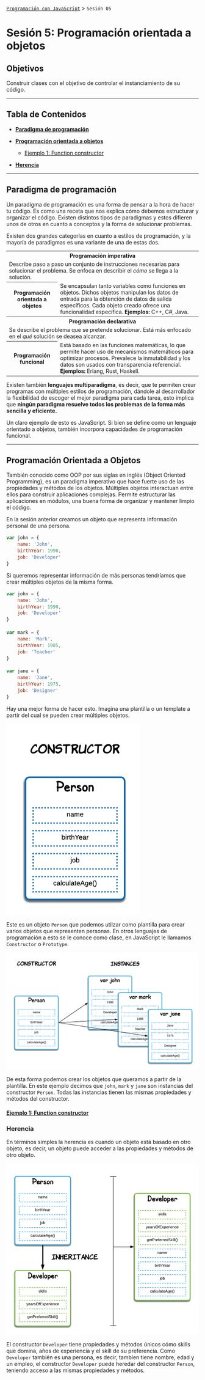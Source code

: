
[`Programación con JavaScript`](../Readme.md) > `Sesión 05`

# Sesión 5: Programación orientada a objetos

## Objetivos

Construir clases con el objetivo de controlar el instanciamiento de su código.

---

## Tabla de Contenidos

- **[Paradigma de programación](#paradigma-de-programación)**

- **[Programación orientada a objetos](#programación-orientada-a-objetos)**

	- [Ejemplo 1: Function constructor](./Ejemplo-01)

- **[Herencia](#herencia)**

---

## Paradigma de programación

Un paradigma de programación es una forma de pensar a la hora de hacer tu código.
Es como una receta que nos explica cómo debemos estructurar y organizar el código.
Existen distintos tipos de paradigmas y estos difieren unos de otros en cuanto a
conceptos y la forma de solucionar problemas.

Existen dos grandes categorías en cuanto a estilos de programación, y la mayoría de
paradigmas es una variante de una de estas dos.

<table>
  <tr>
    <th colspan="2">Programación imperativa</th>
  </tr>
  <tr>
    <td colspan="2">Describe paso a paso un conjunto de instrucciones necesarias para solucionar el problema. Se enfoca en describir el <i>cómo</i> se llega a la solución.</td>
  </tr>
  <tr>
    <th>Programación orientada a objetos</th>
    <td>Se encapsulan tanto variables como funciones en objetos. Dichos objetos manipulan los datos de entrada para la obtención de datos de salida específicos. Cada objeto creado ofrece una funcionalidad específica. <strong>Ejemplos:</strong> C++, C#, Java.</td>
  </tr>
  <tr>
    <th colspan="2">Programación declarativa</th>
  </tr>
  <tr>
    <td colspan="2">Se describe el problema que se pretende solucionar. Está más enfocado en el <i>qué</i> solución se deasea alcanzar.</td>
  </tr>
  <tr>
    <th>Programación funcional</th>
    <td>Está basado en las funciones matemáticas, lo que permite hacer uso de mecanismos matemáticos para optimizar procesos. Prevalece la inmutabilidad y los datos son usados con transparencia referencial. <strong>Ejemplos:</strong> Erlang, Rust, Haskell.</td>
  </tr>
</table>

Existen también **lenguajes multiparadigma**, es decir, que te permiten crear programas
con múltiples estilos de programación, dándole al desarrollador la flexibilidad de
escoger el mejor paradigma para cada tarea, esto implica que **ningún paradigma resuelve
todos los problemas de la forma más sencilla y eficiente.**

Un claro ejemplo de esto es JavaScript. Si bien se define como un lenguaje orientado
a objetos, también incorpora capacidades de programación funcional.

---

## Programación Orientada a Objetos

También conocido como OOP por sus siglas en inglés (Object Oriented Programming), es un paradigma imperativo que hace fuerte uso de las propiedades y métodos de los objetos. Múltiples objetos interactuan entre ellos para construir aplicaciones complejas. Permite estructurar las aplicaciones en módulos, una buena forma de organizar y mantener limpio el código.

En la sesión anterior creamos un objeto que representa información personal de una persona.

```javascript
var john = {
	name: 'John',
	birthYear: 1990,
	job: 'Developer'
}
```

Si queremos representar información de más personas tendríamos que crear múltiples objetos de la misma forma.

```javascript
var john = {
	name: 'John',
	birthYear: 1990,
	job: 'Developer'
}

var mark = {
	name: 'Mark',
	birthYear: 1985,
	job: 'Teacher'
}

var jane = {
	name: 'Jane',
	birthYear: 1975,
	job: 'Designer'
}
```

Hay una mejor forma de hacer esto. Imagina una plantilla o un template a partir del cual se pueden crear múltiples objetos.

![Constructor](./assets/constructor.png)

Este es un objeto `Person` que podemos utilzar como plantilla para crear varios objetos que representen personas. En otros lenguajes de programación a esto se le conoce como clase, en JavaScript le llamamos `Constructor` o `Prototype`.

![Instances](./assets/instances.png)

De esta forma podemos crear los objetos que queramos a partir de la plantilla. En este ejemplo decimos que `john`, `mark` y `jane` son instancias del constructor `Person`. Todas las instancias tienen las mismas propiedades y métodos del constructor.

#### [Ejemplo 1: Function constructor](./Ejemplo-01)

### Herencia

En términos simples la herencia es cuando un objeto está basado en otro objeto, es decir, un objeto puede acceder a las propiedades y métodos de otro objeto.

![Inheritance](./assets/inheritance.png)

El constructor `Developer` tiene propiedades y métodos únicos cómo skills que domina, años de experiencia y el skill de su preferencia. Como `Developer` también es una persona, es decir, tambíen tiene nombre, edad y un empleo, el constructor `Developer` puede heredar del constructor `Person`, teniendo acceso a las mismas propiedades y métodos.

